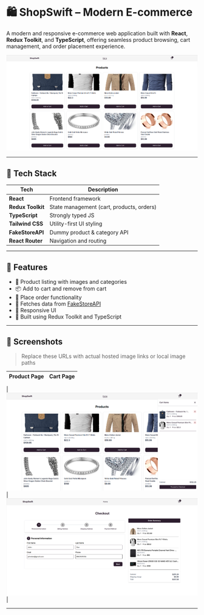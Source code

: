 # 🛍️ ShopSwift – Modern E-commerce

A modern and responsive e-commerce web application built with **React**, **Redux Toolkit**, and **TypeScript**, offering seamless product browsing, cart management, and order placement experience.

![ShopSwift UI](./public/assets/preview1.png)

---

## 🚀 Tech Stack

| Tech              | Description                               |
| ----------------- | ----------------------------------------- |
| **React**         | Frontend framework                        |
| **Redux Toolkit** | State management (cart, products, orders) |
| **TypeScript**    | Strongly typed JS                         |
| **Tailwind CSS**  | Utility-first UI styling                  |
| **FakeStoreAPI**  | Dummy product & category API              |
| **React Router**  | Navigation and routing                    |

---

## 🧩 Features

-   🛒 Product listing with images and categories
-   📦 Add to cart and remove from cart
-   🧾 Place order functionality
-   🔄 Fetches data from [FakeStoreAPI](https://fakestoreapi.com/)
-   📱 Responsive UI
-   🚀 Built using Redux Toolkit and TypeScript

---

## 📸 Screenshots

> Replace these URLs with actual hosted image links or local image paths

| Product Page | Cart Page |
| ------------ | --------- |

| ![Cart](./public/assets/preview2.png)
| ![Checkout](./public/assets/preview3.png) |

---
